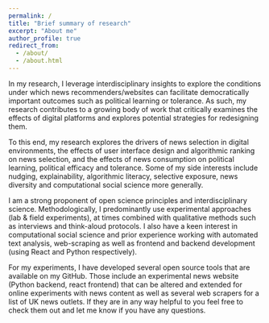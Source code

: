 ```yaml
---
permalink: /
title: "Brief summary of research"
excerpt: "About me"
author_profile: true
redirect_from: 
  - /about/
  - /about.html
---
```


In my research, I leverage interdisciplinary insights to explore the conditions under which news recommenders/websites can facilitate democratically important outcomes such as political learning or tolerance. As such, my research contributes to a growing body of work that critically examines the effects of digital platforms and explores potential strategies for redesigning them.

To this end, my research explores the drivers of news selection in digital environments, the effects of user interface design and algorithmic ranking on news selection, and the effects of news consumption on political learning, political efficacy and tolerance. Some of my side interests include nudging, explainability, algorithmic literacy, selective exposure, news diversity and computational social science more generally.

I am a strong proponent of open science principles and interdisciplinary science. Methodologically, I predominantly use experimental approaches (lab & field experiments), at times combined with qualitative methods such as interviews and think-aloud protocols. I also have a keen interest in computational social science and prior experience working with automated text analysis, web-scraping as well as frontend and backend development (using React and Python respectively). 

For my experiments, I have developed several open source tools that are available on my GitHub. Those include an experimental news website (Python backend, react frontend) that can be altered and extended for online experiments with news content as well as several web scrapers for a list of UK news outlets. If they are in any way helpful to you feel free to check them out and let me know if you have any questions.